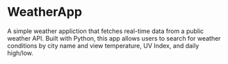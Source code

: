 # WeatherApp

A simple weather appliction that fetches real-time data from a public weather API. Built with Python, this app allows users to search for weather conditions by city name and view temperature, UV Index, and daily high/low. 
